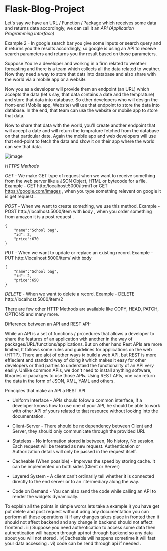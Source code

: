 # Flask-Blog-Project


Let's say we have an URL / Function / Package which receives some data and returns data accordingly, we can call it an *API (Application Programming Interface)*

Example 2 - In google search bar you give some inputs or search query and it returns you the results accordingly, so google is using an API to receive search parameters and returns you the result based on those parameters.

Suppose You're a developer and working in a firm related to weather forcasting and there is a team which collects all the data related to weather. Now they need a way to store that data into database and also share with the world via a mobile app or a website.

Now you as a developer will provide them an endpoint (an URL) which accepts the data (let's say, that data contains a date and the temprature) and store that data into database. So other developers who will design the front-end (Mobile app, Website) will use that endpoint to store the data into database. In the end, that team can use the website or mobile app to store that data.

Now to share that data with the world, you'll create another endpoint that will accept a date and will return the temprature fetched from the database on that particular date. Again the mobile app and web developers will use that end-point to fetch the data and show it on their app where the world can see that data.

![image](https://user-images.githubusercontent.com/124021133/227544656-73402d87-9259-4dfe-9d35-bc435572bc9d.png)


*HTTPS Methods*

*GET* - We make GET type of request when we want to receive something from the web server like a JSON Object, HTML or bytecode for a file.
Example - GET http:/localhost:5000/item/1 or GET https://google.com/images  , when you type something relevent on google it is get request .

*POST* - When we want to create something, we use this method.
Example - POST http://localhost:5000/item with body  , when you order something from amazon it is a post request .


```
{
    "name":"School bag",
    "id": 2,
    "price":670
}
```

*PUT* - When we want to update or replace an existing record.
Example - PUT http://localhost:5000/item/ with body
```
{
    "name":"School bag",
    "id": 2,
    "price":650
}
```
*DELETE* - When we want to delete a record.
Example - DELETE http://localhost:5000/item/2

There are few other HTTP Methods are available like COPY, HEAD, PATCH, OPTIONS and many more.

Difference between an API and REST API-

While an API is a set of functions / procedures that allows a developer to share the features of an application with another in the way of packages/URL/functions/applications. But on other hand Rest APIs are more limited, It follows some rules and guidelines for applications on the web (HTTP). There are alot of other ways to build a web API, but REST is more effiecient and standard way of doing it which makes it easy for other developers or third parties to understand the functionality of an API very easily. Unlike common APIs, we don't need to install anything software, libraries or pacakges to use those APIs. Using REST APIs, one can return the data in the form of JSON, XML, YAML and others.

 Principles that make an API a REST API
 
* Uniform Interface - APIs should follow a common interface, if a developer knows how to use one of your API, he should be able to work with other API of yours related to that resource without looking into the documentation.

* Client-Server - There should be no dependency between Client and Server, they should only communicate through the provided URI.

* Stateless - No information stored in between, No history, No session. Each request will be treated as new request. Authentication or Authorization details will only be passed in the request itself.

* Cacheable (When possible) - Improves the speed by storing cache. It can be implemented on both sides (Client or Server)

* Layered System -  A client can't ordinarily tell whether it is connected directly to the end server or to an intermediary along the way.

* Code on Demand - You can also send the code while calling an API to render the widgets dynamically.

To explain all the points in simple words lets take a example i) you have get put delete and post request without using any documentation you can perform all these operations ii) if any changes takes place in fronted then it should not affect backend and any change in backend should not affect frontend . iii) Suppose you need authentication to access some data then authentication will happen through api not through backend so any data about you will not stored . iv)Cacheable will happens sometime it will fast your data accessing . vi) code can be send through api if needed .
